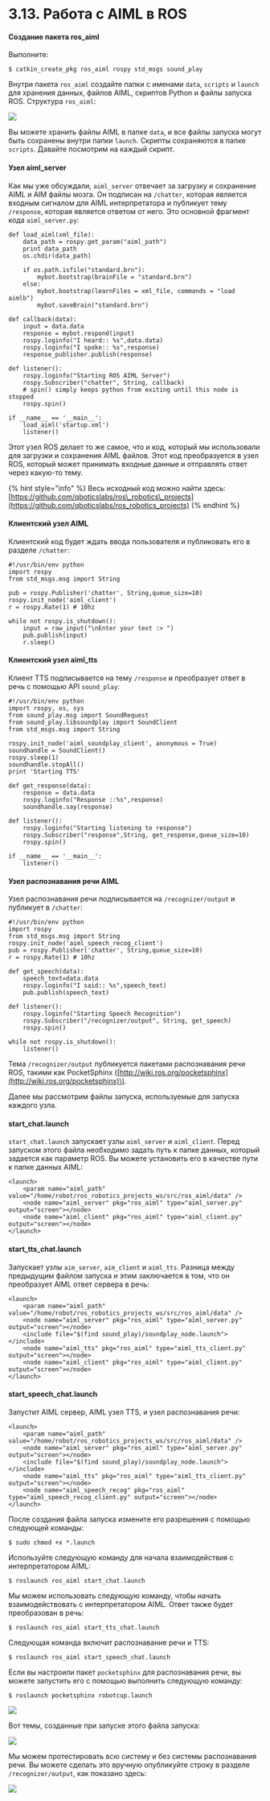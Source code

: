 # 3.13. Работа с AIML в ROS

#### Создание пакета ros\_aiml

Выполните:

```text
$ catkin_create_pkg ros_aiml rospy std_msgs sound_play
```

Внутри пакета `ros_aiml` создайте папки с именами `data`, `scripts` и `launch` для хранения данных, файлов AIML, скриптов Python и файлы запуска ROS. Структура `ros_aiml`:

![](../../.gitbook/assets/image%20%284%29.png)

Вы можете хранить файлы AIML в папке `data`, и все файлы запуска могут быть сохранены внутри папки `launch`. Скрипты сохраняются в папке `scripts`. Давайте посмотрим на каждый скрипт.

#### Узел aiml\_server

Как мы уже обсуждали, `aiml_server` отвечает за загрузку и сохранение AIML и AIM файлы мозга. Он подписан на `/chatter`, которая является входным сигналом для AIML интерпретатора и публикует тему `/response`, которая является ответом от него. Это основной фрагмент кода `aiml_server.py`:

```text
def load_aiml(xml_file):
    data_path = rospy.get_param("aiml_path")
    print data_path
    os.chdir(data_path)
    
    if os.path.isfile("standard.brn"):
        mybot.bootstrap(brainFile = "standard.brn")
    else:
        mybot.bootstrap(learnFiles = xml_file, commands = "load aimlb")
        mybot.saveBrain("standard.brn")

def callback(data):
    input = data.data
    response = mybot.respond(input)
    rospy.loginfo("I heard:: %s",data.data)
    rospy.loginfo("I spoke:: %s",response)
    response_publisher.publish(response)

def listener():
    rospy.loginfo("Starting ROS AIML Server")
    rospy.Subscriber("chatter", String, callback)
    # spin() simply keeps python from exiting until this node is stopped
    rospy.spin()
    
if __name__ == '__main__':
    load_aiml('startup.xml')
    listener()
```

Этот узел ROS делает то же самое, что и код, который мы использовали для загрузки и сохранения AIML файлов. Этот код преобразуется в узел ROS, который может принимать входные данные и отправлять ответ через какую-то тему.

{% hint style="info" %}
Весь исходный код можно найти здесь: [https://github.com/qboticslabs/ros\_robotics\_projects](https://github.com/qboticslabs/ros_robotics_projects)
{% endhint %}

#### Клиентский узел AIML

Клиентский код будет ждать ввода пользователя и публиковать его в разделе `/chatter`:

```text
#!/usr/bin/env python
import rospy
from std_msgs.msg import String

pub = rospy.Publisher('chatter', String,queue_size=10)
rospy.init_node('aiml_client')
r = rospy.Rate(1) # 10hz

while not rospy.is_shutdown():
    input = raw_input("\nEnter your text :> ")
    pub.publish(input)
    r.sleep()
```

#### Клиентский узел aiml\_tts

Клиент TTS подписывается на тему `/response` и преобразует ответ в речь с помощью API `sound_play`:

```text
#!/usr/bin/env python
import rospy, os, sys
from sound_play.msg import SoundRequest
from sound_play.libsoundplay import SoundClient
from std_msgs.msg import String

rospy.init_node('aiml_soundplay_client', anonymous = True)
soundhandle = SoundClient()
rospy.sleep(1)
soundhandle.stopAll()
print 'Starting TTS'

def get_response(data):
    response = data.data
    rospy.loginfo("Response ::%s",response)
    soundhandle.say(response)

def listener():
    rospy.loginfo("Starting listening to response")
    rospy.Subscriber("response",String, get_response,queue_size=10)
    rospy.spin()
    
if __name__ == '__main__':
    listener()
```

#### Узел распознавания речи AIML

Узел распознавания речи подписывается на `/recognizer/output` и публикует в `/chatter`:

```text
#!/usr/bin/env python
import rospy
from std_msgs.msg import String
rospy.init_node('aiml_speech_recog_client')
pub = rospy.Publisher('chatter', String,queue_size=10)
r = rospy.Rate(1) # 10hz

def get_speech(data):
    speech_text=data.data
    rospy.loginfo("I said:: %s",speech_text)
    pub.publish(speech_text)
    
def listener():
    rospy.loginfo("Starting Speech Recognition")
    rospy.Subscriber("/recognizer/output", String, get_speech)
    rospy.spin()
    
while not rospy.is_shutdown():
    listener()
```

Тема `/recognizer/output` публикуется пакетами распознавания речи ROS, такими как PocketSphinx \([http://wiki.ros.org/pocketsphinx](http://wiki.ros.org/pocketsphinx)\).

Далее мы рассмотрим файлы запуска, используемые для запуска каждого узла.

#### start\_chat.launch

`start_chat.launch` запускает узлы `aiml_server` и `aiml_client`. Перед запуском этого файла необходимо задать путь к папке данных, который задается как параметр ROS. Вы можете установить его в качестве пути к папке данных AIML:

```text
<launch>
    <param name="aiml_path" value="/home/robot/ros_robotics_projects_ws/src/ros_aiml/data" />
    <node name="aiml_server" pkg="ros_aiml" type="aiml_server.py" output="screen"></node>
    <node name="aiml_client" pkg="ros_aiml" type="aiml_client.py" output="screen"></node>
</launch>
```

#### start\_tts\_chat.launch

Запускает узлы `aim_server`, `aim_client` и `aiml_tts`. Разница между предыдущим файлом запуска и этим заключается в том, что он преобразует AIML ответ сервера в речь:

```text
<launch>
    <param name="aiml_path" value="/home/robot/ros_robotics_projects_ws/src/ros_aiml/data" />
    <node name="aiml_server" pkg="ros_aiml" type="aiml_server.py" output="screen"></node>
    <include file="$(find sound_play)/soundplay_node.launch"></include>
    <node name="aiml_tts" pkg="ros_aiml" type="aiml_tts_client.py" output="screen"></node>
    <node name="aiml_client" pkg="ros_aiml" type="aiml_client.py" output="screen"></node>
</launch>
```

#### start\_speech\_chat.launch

Запустит AIML сервер, AIML узел TTS, и узел распознавания речи:

```text
<launch>
    <param name="aiml_path" value="/home/robot/ros_robotics_projects_ws/src/ros_aiml/data" />
    <node name="aiml_server" pkg="ros_aiml" type="aiml_server.py" output="screen"></node>
    <include file="$(find sound_play)/soundplay_node.launch"></include>
    <node name="aiml_tts" pkg="ros_aiml" type="aiml_tts_client.py" output="screen"></node>
    <node name="aiml_speech_recog" pkg="ros_aiml" type="aiml_speech_recog_client.py" output="screen"></node>
</launch>
```

После создания файла запуска измените его разрешения с помощью следующей команды:

```text
$ sudo chmod +x *.launch
```

Используйте следующую команду для начала взаимодействия с интерпретатором AIML:

```text
$ roslaunch ros_aiml start_chat.launch
```

Мы можем использовать следующую команду, чтобы начать взаимодействовать с интерпретатором AIML. Ответ также будет преобразован в речь:

```text
$ roslaunch ros_aiml start_tts_chat.launch
```

Следующая команда включит распознавание речи и TTS:

```text
$ roslaunch ros_aiml start_speech_chat.launch
```

Если вы настроили пакет `pocketsphinx` для распознавания речи, вы можете запустить его с помощью выполнить следующую команду:

```text
$ roslaunch pocketsphinx robotcup.launch
```

![](../../.gitbook/assets/image.png)

Вот темы, созданные при запуске этого файла запуска:

![](../../.gitbook/assets/image%20%283%29.png)

Мы можем протестировать всю систему и без системы распознавания речи. Вы можете сделать это вручную опубликуйте строку в разделе `/recognizer/output`, как показано здесь:

![](../../.gitbook/assets/image%20%282%29.png)



